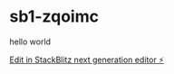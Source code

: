 # sb1-zqoimc

hello world


[Edit in StackBlitz next generation editor ⚡️](https://stackblitz.com/~/github.com/Keismith/sb1-zqoimc)